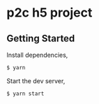 # p2c h5 project

## Getting Started

Install dependencies,

```bash
$ yarn
```

Start the dev server,

```bash
$ yarn start
```
